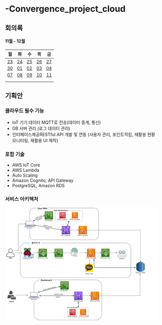 # -Convergence_project_cloud





## 회의록



#### 11월 - 12월

| 월                            | 화                            | 수                            | 목                            | 금                            |
| ----------------------------- | ----------------------------- | ----------------------------- | ----------------------------- | ----------------------------- |
| [23](meeting.md#회의록-201123) | [24](meeting.md#회의록-201124) | [25](meeting.md#회의록-201125) | [26](meeting.md#회의록-201126) | [27](meeting.md#회의록-201127) |
| [30](meeting.md#회의록-201230) | [01](meeting.md#회의록-201201) | [02](meeting.md#회의록-201202) | [03](meeting.md#회의록-201203) | [04](meeting.md#회의록-201204)  |
| [07](meeting.md#회의록-201207) | [08](meeting.md#회의록-201208) | [09](meeting.md#회의록-201209) | [10](meeting.md#회의록-201210) | [11](meeting.md#회의록-201211) |
|                               |                               |                               |                               |                               |
|                               |                               |                               |                               |                               |





## 기획안



### 클라우드 필수 기능

- IoT 기기 데이터 MQTT로 전송(데이터 중계, 통신)
- DB 서버 관리 (로그 데이터 관리)
- 인터페이스제공RESTful API 개발 및 연동 (사용자 관리, 포인트적립, 재활용 현황 모니터링, 재활용 UI 제작)



### 포함 기술

- AWS IoT Core
- AWS Lambda
- Auto Scaling
- Amazon Cognito, API Gateway
- PostgreSQL, Amazon RDS



### 서비스 아키텍처

![아키텍처](./img/아키텍처.jpg)